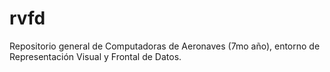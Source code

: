 # rvfd
Repositorio general de Computadoras de Aeronaves (7mo año), entorno de Representación Visual y Frontal de Datos.
